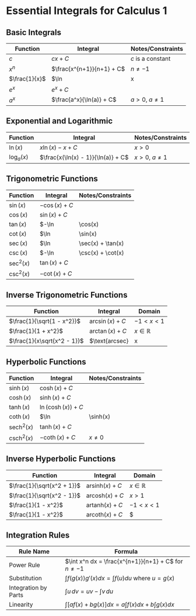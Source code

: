 # Essential Integrals for Calculus 1

## Basic Integrals

| Function          | Integral                            | Notes/Constraints                   |
|-------------------|-------------------------------------|-------------------------------------|
| $c$              | $cx + C$                           | $c$ is a constant                  |
| $x^n$            | $\frac{x^{n+1}}{n+1} + C$          | $n \neq -1$                        |
| $\frac{1}{x}$    | $\ln|x| + C$                       | $x \neq 0$                         |
| $e^x$            | $e^x + C$                          |                                     |
| $a^x$            | $\frac{a^x}{\ln(a)} + C$           | $a > 0$, $a \neq 1$                |

## Exponential and Logarithmic

| Function          | Integral                            | Notes/Constraints                   |
|-------------------|-------------------------------------|-------------------------------------|
| $\ln(x)$         | $x\ln(x) - x + C$                  | $x > 0$                            |
| $\log_a(x)$      | $\frac{x(\ln(x) - 1)}{\ln(a)} + C$ | $x > 0$, $a \neq 1$                |

## Trigonometric Functions

| Function          | Integral                            | Notes/Constraints                   |
|-------------------|-------------------------------------|-------------------------------------|
| $\sin(x)$        | $-\cos(x) + C$                     |                                     |
| $\cos(x)$        | $\sin(x) + C$                      |                                     |
| $\tan(x)$        | $-\ln|\cos(x)| + C$               | $x \neq \frac{\pi}{2} + k\pi$      |
| $\cot(x)$        | $\ln|\sin(x)| + C$                 | $x \neq k\pi$                      |
| $\sec(x)$        | $\ln|\sec(x) + \tan(x)| + C$       | $x \neq \frac{\pi}{2} + k\pi$      |
| $\csc(x)$        | $-\ln|\csc(x) + \cot(x)| + C$      | $x \neq k\pi$                      |
| $\sec^2(x)$     | $\tan(x) + C$                      |                                     |
| $\csc^2(x)$     | $-\cot(x) + C$                     |                                     |

## Inverse Trigonometric Functions

| Function              | Integral                              | Domain                     |
|-----------------------|---------------------------------------|----------------------------|
| $\frac{1}{\sqrt{1 - x^2}}$ | $\arcsin(x) + C$            | $-1 < x < 1$             |
| $\frac{1}{1 + x^2}$        | $\arctan(x) + C$            | $x \in \mathbb{R}$       |
| $\frac{1}{x\sqrt{x^2 - 1}}$| $\text{arcsec}|x| + C$      | $|x| > 1$               |

## Hyperbolic Functions

| Function           | Integral                           | Notes/Constraints          |
|--------------------|------------------------------------|----------------------------|
| $\sinh(x)$        | $\cosh(x) + C$                    |                            |
| $\cosh(x)$        | $\sinh(x) + C$                    |                            |
| $\tanh(x)$        | $\ln(\cosh(x)) + C$               |                            |
| $\coth(x)$        | $\ln|\sinh(x)| + C$               | $x \neq 0$                |
| $\text{sech}^2(x)$| $\tanh(x) + C$                    |                            |
| $\text{csch}^2(x)$| $-\coth(x) + C$                   | $x \neq 0$                |

## Inverse Hyperbolic Functions

| Function               | Integral                              | Domain                     |
|------------------------|---------------------------------------|----------------------------|
| $\frac{1}{\sqrt{x^2 + 1}}$ | $\text{arsinh}(x) + C$       | $x \in \mathbb{R}$        |
| $\frac{1}{\sqrt{x^2 - 1}}$ | $\text{arcosh}(x) + C$       | $x > 1$                  |
| $\frac{1}{1 - x^2}$        | $\text{artanh}(x) + C$       | $-1 < x < 1$             |
| $\frac{1}{1 - x^2}$        | $\text{arcoth}(x) + C$       | $|x| > 1$               |

## Integration Rules

| Rule Name           | Formula                                                                 |
|---------------------|-------------------------------------------------------------------------|
| Power Rule          | $\int x^n dx = \frac{x^{n+1}}{n+1} + C$ for $n \neq -1$                |
| Substitution        | $\int f(g(x))g'(x) dx = \int f(u) du$ where $u = g(x)$                 |
| Integration by Parts| $\int u \, dv = uv - \int v \, du$                                     |
| Linearity           | $\int [af(x) + bg(x)] dx = a\int f(x) dx + b\int g(x) dx$              |
